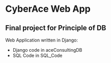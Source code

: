 # CyberAce Web App

## Final project for Principle of DB
Web Application written in Django:
- Django code in aceConsultingDB
- SQL Code in SQL_Code

